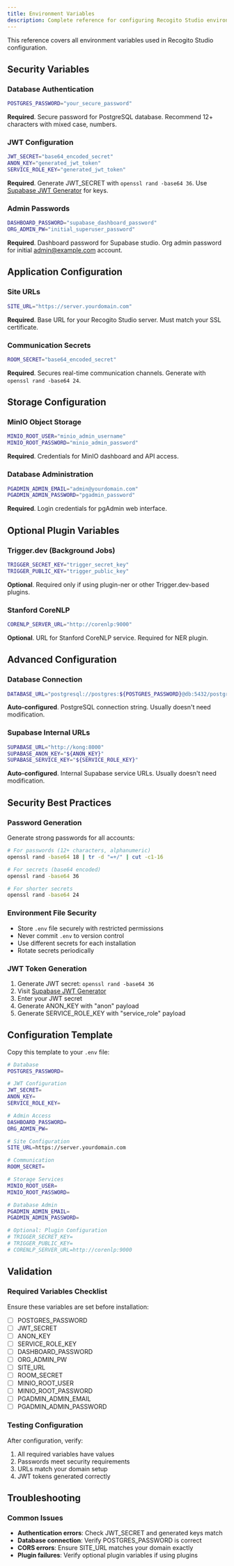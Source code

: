 ```yaml
---
title: Environment Variables
description: Complete reference for configuring Recogito Studio environment variables.
---
```


This reference covers all environment variables used in Recogito Studio configuration.

## Security Variables

### Database Authentication
```bash
POSTGRES_PASSWORD="your_secure_password"
```
**Required**. Secure password for PostgreSQL database. Recommend 12+ characters with mixed case, numbers.

### JWT Configuration
```bash
JWT_SECRET="base64_encoded_secret"
ANON_KEY="generated_jwt_token" 
SERVICE_ROLE_KEY="generated_jwt_token"
```
**Required**. Generate JWT_SECRET with `openssl rand -base64 36`. Use [Supabase JWT Generator](https://supabase.com/docs/guides/self-hosting/docker#securing-your-services) for keys.

### Admin Passwords
```bash
DASHBOARD_PASSWORD="supabase_dashboard_password"
ORG_ADMIN_PW="initial_superuser_password"
```
**Required**. Dashboard password for Supabase studio. Org admin password for initial admin@example.com account.

## Application Configuration

### Site URLs
```bash
SITE_URL="https://server.yourdomain.com"
```
**Required**. Base URL for your Recogito Studio server. Must match your SSL certificate.

### Communication Secrets
```bash
ROOM_SECRET="base64_encoded_secret"
```
**Required**. Secures real-time communication channels. Generate with `openssl rand -base64 24`.

## Storage Configuration

### MinIO Object Storage
```bash
MINIO_ROOT_USER="minio_admin_username"
MINIO_ROOT_PASSWORD="minio_admin_password"
```
**Required**. Credentials for MinIO dashboard and API access.

### Database Administration
```bash
PGADMIN_ADMIN_EMAIL="admin@yourdomain.com"
PGADMIN_ADMIN_PASSWORD="pgadmin_password"
```
**Required**. Login credentials for pgAdmin web interface.

## Optional Plugin Variables

### Trigger.dev (Background Jobs)
```bash
TRIGGER_SECRET_KEY="trigger_secret_key"
TRIGGER_PUBLIC_KEY="trigger_public_key"
```
**Optional**. Required only if using plugin-ner or other Trigger.dev-based plugins.

### Stanford CoreNLP
```bash
CORENLP_SERVER_URL="http://corenlp:9000"
```
**Optional**. URL for Stanford CoreNLP service. Required for NER plugin.

## Advanced Configuration

### Database Connection
```bash
DATABASE_URL="postgresql://postgres:${POSTGRES_PASSWORD}@db:5432/postgres"
```
**Auto-configured**. PostgreSQL connection string. Usually doesn't need modification.

### Supabase Internal URLs
```bash
SUPABASE_URL="http://kong:8000"
SUPABASE_ANON_KEY="${ANON_KEY}"
SUPABASE_SERVICE_KEY="${SERVICE_ROLE_KEY}"
```
**Auto-configured**. Internal Supabase service URLs. Usually doesn't need modification.

## Security Best Practices

### Password Generation
Generate strong passwords for all accounts:
```bash
# For passwords (12+ characters, alphanumeric)
openssl rand -base64 18 | tr -d "=+/" | cut -c1-16

# For secrets (base64 encoded)
openssl rand -base64 36

# For shorter secrets  
openssl rand -base64 24
```

### Environment File Security
- Store `.env` file securely with restricted permissions
- Never commit `.env` to version control
- Use different secrets for each installation
- Rotate secrets periodically

### JWT Token Generation
1. Generate JWT secret: `openssl rand -base64 36`
2. Visit [Supabase JWT Generator](https://supabase.com/docs/guides/self-hosting/docker#securing-your-services)
3. Enter your JWT secret
4. Generate ANON_KEY with "anon" payload
5. Generate SERVICE_ROLE_KEY with "service_role" payload

## Configuration Template

Copy this template to your `.env` file:

```bash
# Database
POSTGRES_PASSWORD=

# JWT Configuration  
JWT_SECRET=
ANON_KEY=
SERVICE_ROLE_KEY=

# Admin Access
DASHBOARD_PASSWORD=
ORG_ADMIN_PW=

# Site Configuration
SITE_URL=https://server.yourdomain.com

# Communication
ROOM_SECRET=

# Storage Services
MINIO_ROOT_USER=
MINIO_ROOT_PASSWORD=

# Database Admin
PGADMIN_ADMIN_EMAIL=
PGADMIN_ADMIN_PASSWORD=

# Optional: Plugin Configuration
# TRIGGER_SECRET_KEY=
# TRIGGER_PUBLIC_KEY=
# CORENLP_SERVER_URL=http://corenlp:9000
```

## Validation

### Required Variables Checklist
Ensure these variables are set before installation:
- [ ] POSTGRES_PASSWORD
- [ ] JWT_SECRET  
- [ ] ANON_KEY
- [ ] SERVICE_ROLE_KEY
- [ ] DASHBOARD_PASSWORD
- [ ] ORG_ADMIN_PW
- [ ] SITE_URL
- [ ] ROOM_SECRET
- [ ] MINIO_ROOT_USER
- [ ] MINIO_ROOT_PASSWORD
- [ ] PGADMIN_ADMIN_EMAIL
- [ ] PGADMIN_ADMIN_PASSWORD

### Testing Configuration
After configuration, verify:
1. All required variables have values
2. Passwords meet security requirements
3. URLs match your domain setup
4. JWT tokens generated correctly

## Troubleshooting

### Common Issues
- **Authentication errors**: Check JWT_SECRET and generated keys match
- **Database connection**: Verify POSTGRES_PASSWORD is correct
- **CORS errors**: Ensure SITE_URL matches your domain exactly
- **Plugin failures**: Verify optional plugin variables if using plugins